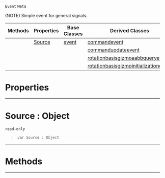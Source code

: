  `Event` `Meta`



(NOTE) Simple event for general signals.

|Methods|Properties|Base Classes|Derived Classes|
|---|---|---|---|
| |[ Source](https://github.com/PlasmaEngine/PlasmaDocs/blob/master/code_reference/class_reference/objectevent.markdown#source-object)|[event](https://github.com/PlasmaEngine/PlasmaDocs/blob/master/code_reference/class_reference/event.markdown)|[commandevent](https://github.com/PlasmaEngine/PlasmaDocs/blob/master/code_reference/class_reference/commandevent.markdown)|
| | | |[commandupdateevent](https://github.com/PlasmaEngine/PlasmaDocs/blob/master/code_reference/class_reference/commandupdateevent.markdown)|
| | | |[rotationbasisgizmoaabbqueryevent](https://github.com/PlasmaEngine/PlasmaDocs/blob/master/code_reference/class_reference/rotationbasisgizmoaabbqueryevent.markdown)|
| | | |[rotationbasisgizmoinitializationevent](https://github.com/PlasmaEngine/PlasmaDocs/blob/master/code_reference/class_reference/rotationbasisgizmoinitializationevent.markdown)|


 #  Properties


---  
 #  Source : Object

 `read-only`

> 
> ``` lang=cpp, name=Lightning
> var Source : Object


---  
 #  Methods


---  
 

 